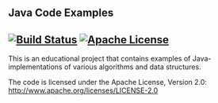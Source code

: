 Java Code Examples
----------------------------------------------------------------------------------------------------
[![Build Status](https://travis-ci.org/andrewt0301/Java-Problems.svg?branch=master)](https://travis-ci.org/andrewt0301/Java-Problems)
[![Apache License](https://img.shields.io/badge/license-Apache%202-blue.svg)](https://github.com/andrewt0301/Java-Problems/blob/master/LICENSE)
----------------------------------------------------------------------------------------------------

This is an educational project that contains examples of Java-implementations
of various algorithms and data structures.

The code is licensed under the Apache License, Version 2.0:
    http://www.apache.org/licenses/LICENSE-2.0
    